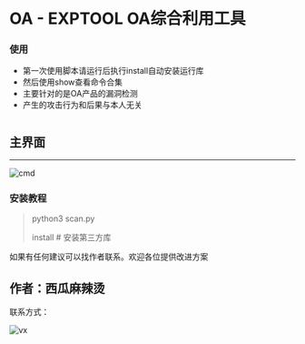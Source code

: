 # OA - EXPTOOL OA综合利用工具

### 使用

- 第一次使用脚本请运行后执行install自动安装运行库
- 然后使用show查看命令合集
- 主要针对的是OA产品的漏洞检测
- 产生的攻击行为和后果与本人无关

#

## 主界面

----
![cmd](cmd.jpg)


### 安装教程
> python3 scan.py
> 
> install # 安装第三方库
> 


如果有任何建议可以找作者联系。欢迎各位提供改进方案
## 作者：西瓜麻辣烫

联系方式：
 
![vx](vx.jpg)